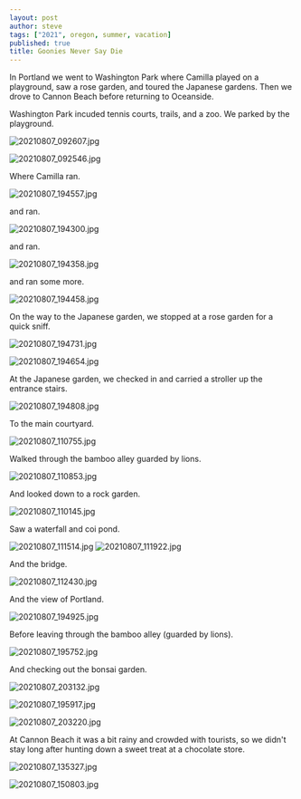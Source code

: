 ```yaml
---
layout: post
author: steve
tags: ["2021", oregon, summer, vacation]
published: true
title: Goonies Never Say Die
---
```

In Portland we went to Washington Park where Camilla played on a playground, saw a rose garden, and toured the Japanese gardens.  Then we drove to Cannon Beach before returning to Oceanside.  

Washington Park incuded tennis courts, trails, and a zoo.  We parked by the playground.  

![20210807_092607.jpg]({{site.baseurl}}/assets/media/20210807_092607.jpg)

![20210807_092546.jpg]({{site.baseurl}}/assets/media/20210807_092546.jpg)

Where Camilla ran.  

![20210807_194557.jpg]({{site.baseurl}}/assets/media/20210807_194557.jpg)

and ran.  

![20210807_194300.jpg]({{site.baseurl}}/assets/media/20210807_194300.jpg)

and ran.  

![20210807_194358.jpg]({{site.baseurl}}/assets/media/20210807_194358.jpg)

and ran some more.  

![20210807_194458.jpg]({{site.baseurl}}/assets/media/20210807_194458.jpg)

On the way to the Japanese garden, we stopped at a rose garden for a quick sniff.  

![20210807_194731.jpg]({{site.baseurl}}/assets/media/20210807_194731.jpg)

![20210807_194654.jpg]({{site.baseurl}}/assets/media/20210807_194654.jpg)

At the Japanese garden, we checked in and carried a stroller up the entrance stairs.  

![20210807_194808.jpg]({{site.baseurl}}/assets/media/20210807_194808.jpg)

To the main courtyard.  

![20210807_110755.jpg]({{site.baseurl}}/assets/media/20210807_110755.jpg)

Walked through the bamboo alley guarded by lions.  

![20210807_110853.jpg]({{site.baseurl}}/assets/media/20210807_110853.jpg)

And looked down to a rock garden.  

![20210807_110145.jpg]({{site.baseurl}}/assets/media/20210807_110145.jpg)

Saw a waterfall and coi pond.  

![20210807_111514.jpg]({{site.baseurl}}/assets/media/20210807_111514.jpg)
![20210807_111922.jpg]({{site.baseurl}}/assets/media/20210807_111922.jpg)

And the bridge.  

![20210807_112430.jpg]({{site.baseurl}}/assets/media/20210807_112430.jpg)

And the view of Portland.  

![20210807_194925.jpg]({{site.baseurl}}/assets/media/20210807_194925.jpg)

Before leaving through the bamboo alley (guarded by lions).  

![20210807_195752.jpg]({{site.baseurl}}/assets/media/20210807_195752.jpg)

And checking out the bonsai garden.  

![20210807_203132.jpg]({{site.baseurl}}/assets/media/20210807_203132.jpg)

![20210807_195917.jpg]({{site.baseurl}}/assets/media/20210807_195917.jpg)

![20210807_203220.jpg]({{site.baseurl}}/assets/media/20210807_203220.jpg)

At Cannon Beach it was a bit rainy and crowded with tourists, so we didn't stay long after hunting down a sweet treat at a chocolate store.  

![20210807_135327.jpg]({{site.baseurl}}/assets/media/20210807_135327.jpg)

![20210807_150803.jpg]({{site.baseurl}}/assets/media/20210807_150803.jpg)
